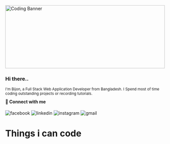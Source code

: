<div style="object-fit:cover">
  <img src="https://scontent.fdac142-1.fna.fbcdn.net/v/t39.30808-6/497896078_10005340886247370_5630356795415159531_n.jpg?stp=dst-jpg_p843x403_tt6&_nc_cat=100&ccb=1-7&_nc_sid=127cfc&_nc_eui2=AeF4AZJ08OuQyvZ0NiAEuN3y6SekLUnohDzpJ6QtSeiEPF7APOvCHrSts9I30vY6-YJ42W5HWhP2U2yGkavQJr8k&_nc_ohc=5uBvtTCo7CkQ7kNvwHNM2td&_nc_oc=Adk_L-ECbXvPIyk6Brm2o6NZ_pTeBcSAgaWzBRVChvqYXr09EVmm3dCJBj7e9wbc5qM&_nc_zt=23&_nc_ht=scontent.fdac142-1.fna&_nc_gid=l8GJzdAFAtzPxP4lfZIjCw&oh=00_AfLq5fiuKso-lDN7W34KpYV6-4oLx8RICfddfOUlabtHjQ&oe=682D088D" alt="Coding Banner" style="width:100%; max-height:200px; object-fit:cover;">
</div>

<h3>Hi there..</h3>
<small>I'm Bijon, a Full Stack Web Application Developer from  Bangladesh. I Spend most of time coding outstanding projects or recording tutorials.</small>



<h4 style="margin-top:10px">🚀 Connect with me</h4>
<div>
<img src="https://camo.githubusercontent.com/8ceae4de650f63bd2d9b9a14988510ce0c1437f9c7b34d81e20b7adc5d006dfb/68747470733a2f2f696d672e736869656c64732e696f2f62616467652f46616365626f6f6b2d3138373746323f7374796c653d666f722d7468652d6261646765266c6f676f3d66616365626f6f6b266c6f676f436f6c6f723d7768697465" alt="facebook"/>
<img src="https://camo.githubusercontent.com/8c0692475a5bfc1d9e7361074bdb648e567cae7b5b40ffd32adae31180b0d7b6/68747470733a2f2f696d672e736869656c64732e696f2f62616467652f4c696e6b6564496e2d3030373742353f7374796c653d666f722d7468652d6261646765266c6f676f3d6c696e6b6564696e266c6f676f436f6c6f723d7768697465" alt="linkedin"/>
<img src="https://camo.githubusercontent.com/e2ad860f5db0900ef7a51420220056da4c8545a4cdc46af7f7411649a9c63493/68747470733a2f2f696d672e736869656c64732e696f2f62616467652f496e7374616772616d2d4534343035463f7374796c653d666f722d7468652d6261646765266c6f676f3d696e7374616772616d266c6f676f436f6c6f723d7768697465" alt="instagram"/>
<img src="https://camo.githubusercontent.com/e5cfad4cbb1e023463333923b069b81749d94e8ff5722f851c7bb01d65bb0e95/68747470733a2f2f696d672e736869656c64732e696f2f62616467652f476d61696c2d4431343833363f7374796c653d666f722d7468652d6261646765266c6f676f3d676d61696c266c6f676f436f6c6f723d7768697465" alt="gmail"/>
</div>

# Things i can code

